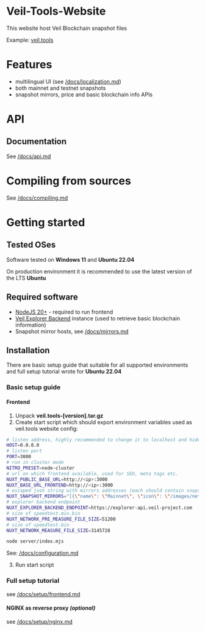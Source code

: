 # Veil-Tools-Website
This website host Veil Blockchain snapshot files

Example: [veil.tools](https://veil.tools)

# Features
- multilingual UI (see [/docs/localization.md](/docs/localization.md))
- both mainnet and testnet snapshots
- snapshot mirrors, price and basic blockchain info APIs

# API
## Documentation
See [/docs/api.md](/docs/api.md)

# Compiling from sources
See [/docs/compiling.md](/docs/compiling.md)

# Getting started
## Tested OSes
Software tested on **Windows 11** and **Ubuntu 22.04**

On production environment it is recommended to use the latest version of the LTS **Ubuntu**

## Required software
- [NodeJS 20+](https://nodejs.org/en/) - required to run frontend
- [Veil Explorer Backend](https://github.com/steel97/veil-explorer) instance (used to retrieve basic blockchain information)
- Snapshot mirror hosts, see [/docs/mirrors.md](/docs/mirrors.md)

## Installation
There are basic setup guide that suitable for all supported environments and full setup tutorial wrote for **Ubuntu 22.04**
### Basic setup guide
#### Frontend
1. Unpack **veil.tools-\[version\].tar.gz**
2. Create start script which should export environment variables used as veil.tools website config:
```bash
# listen address, highly recommended to change it to localhost and hide nuxt server behind nginx proxy for example
HOST=0.0.0.0
# listen port
PORT=3000
# run in cluster mode
NITRO_PRESET=node-cluster
# url on which frontend available, used for SEO, meta tags etc.
NUXT_PUBLIC_BASE_URL=http://<ip>:3000
NUXT_BASE_URL_FRONTEND=http://<ip>:3000
# escaped json string with mirrors addresses (each should contain snapshot.json speedtest.min.bin and speedtest.bin, also sha256 hashes in txt and snapshots)
NUXT_SNAPSHOT_MIRRORS="[{\"name\": \"Mainnet\", \"icon\": \"/images/networks/mainnet.svg\", \"mirrors\": [{\"name\": \"NA1\", \"path\": \"https://mirror-na1.veil.tools/\"}, {\"name\": \"NA2\", \"path\": \"https://mirror-na2.veil.tools/\"},{\"name\": \"EU1\", \"path\": \"https://mirror-eu1.veil.tools/\"}, {\"name\": \"EU2\", \"path\": \"https://mirror-eu2.veil.tools/\"}]}, {\"name\": \"Testnet\", \"icon\": \"/images/networks/testnet.svg\", \"mirrors\": [{\"name\": \"NA1\", \"path\": \"https://mirror-na1.veil.tools/testnet/\"}, {\"name\": \"NA2\", \"path\": \"https://mirror-na2.veil.tools/testnet/\"},{\"name\": \"EU1\", \"path\": \"https://mirror-eu1.veil.tools/testnet/\"}, {\"name\": \"EU2\", \"path\": \"https://mirror-eu2.veil.tools/testnet/\"}]}]"
# explorer backend endpoint
NUXT_EXPLORER_BACKEND_ENDPOINT=https://explorer-api.veil-project.com
# size of speedtest.min.bin
NUXT_NETWORK_PRE_MEASURE_FILE_SIZE=51200
# size of speedtest.bin
NUXT_NETWORK_MEASURE_FILE_SIZE=3145728

node server/index.mjs
```
See: [/docs/configuration.md](/docs/configuration.md)

3. Run start script

### Full setup tutorial
see [/docs/setup/frontend.md](/docs/setup.md)
#### NGINX as reverse proxy *(optional)*
see [/docs/setup/nginx.md](/docs/setup/nginx.md)